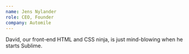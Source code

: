 ```yaml
---
name: Jens Nylander
role: CEO, Founder
company: Automile
---
```


David, our front-end HTML and CSS ninja, is just mind-blowing when he starts Sublime.
